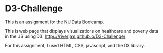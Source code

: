 # D3-Challenge

This is an assignment for the NU Data Bootcamp.

This is web page that displays visualizations on healthcare and poverty data in the US using D3: https://riverjam.github.io/D3-Challenge/

For this assignment, I used HTML, CSS, javascript, and the D3 library.
